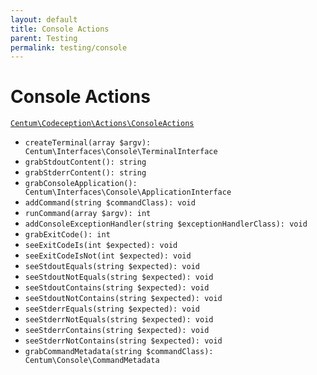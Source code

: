 ```yaml
---
layout: default
title: Console Actions
parent: Testing
permalink: testing/console
---
```




# Console Actions

[`Centum\Codeception\Actions\ConsoleActions`](https://github.com/SidRoberts/centum/blob/development/src/Codeception/Actions/ConsoleActions.php)

- `createTerminal(array $argv): Centum\Interfaces\Console\TerminalInterface`
- `grabStdoutContent(): string`
- `grabStderrContent(): string`
- `grabConsoleApplication(): Centum\Interfaces\Console\ApplicationInterface`
- `addCommand(string $commandClass): void`
- `runCommand(array $argv): int`
- `addConsoleExceptionHandler(string $exceptionHandlerClass): void`
- `grabExitCode(): int`
- `seeExitCodeIs(int $expected): void`
- `seeExitCodeIsNot(int $expected): void`
- `seeStdoutEquals(string $expected): void`
- `seeStdoutNotEquals(string $expected): void`
- `seeStdoutContains(string $expected): void`
- `seeStdoutNotContains(string $expected): void`
- `seeStderrEquals(string $expected): void`
- `seeStderrNotEquals(string $expected): void`
- `seeStderrContains(string $expected): void`
- `seeStderrNotContains(string $expected): void`
- `grabCommandMetadata(string $commandClass): Centum\Console\CommandMetadata`
